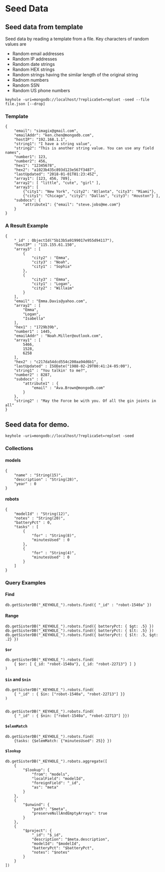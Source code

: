 # Seed Data
## Seed data from template
Seed data by reading a template from a file.  Key characters of random values are

- Random email addresses
- Random IP addresses
- Random date strings
- Random HEX strings
- Random strings having the similar length of the original string
- Radnom numbers
- Random SSN
- Random US phone numbers

```
keyhole -uri=mongodb://localhost/?replicaSet=replset -seed --file file.json [--drop]
```


### Template
```
{
	"email": "simagix@gmail.com",
	"emailAddr": "ken.chen@mongodb.com",
	"hostIP": "192.168.1.1",
	"string1": "I have a string value",
	"string2": "This is another string value. You can use any field names",
	"number1": 123,
	"number2": 456,
	"hex1": "12345678",
	"hex2": "a1023b435c893d123e567f3487",
	"lastUpdated": "2018-01-01T01:23:45Z",
	"array1": [123, 456, 789],
	"array2": [ "little", "cute", "girl" ],
	"array3": [
		{"city1": "New York", "city2": "Atlanta", "city3": "Miami"},
		{"city1": "Chicago", "city2": "Dallas", "city3": "Houston"} ],
	"subdocs": {
		"attribute1": {"email": "steve.jobs@me.com"}
	}
}
```

### A Result Example
```
{
	"_id" : ObjectId("5b13b5a9199017e955d94117"),
	"hostIP" : "115.155.61.150",
	"array3" : [
		{
			"city2" : "Emma",
			"city3" : "Noah",
			"city1" : "Sophia"
		},
		{
			"city3" : "Emma",
			"city1" : "Logan",
			"city2" : "Willaim"
		}
	],
	"email" : "Emma.Davis@yahoo.com",
	"array2" : [
		"Emma",
		"Logan",
		"Isabella"
	],
	"hex1" : "1729b39b",
	"number1" : 1445,
	"emailAddr" : "Noah.Miller@outlook.com",
	"array1" : [
		5466,
		1528,
		6258
	],
	"hex2" : "c217da54dcd554c200aa94d6b1",
	"lastUpdated" : ISODate("1988-02-29T00:41:24-05:00"),
	"string1" : "You talkin' to me?",
	"number2" : 8287,
	"subdocs" : {
		"attribute1" : {
			"email" : "Ava.Brown@mongodb.com"
		}
	},
	"string2" : "May the Force be with you. Of all the gin joints in all"
}
```

## Seed data for demo.

```
keyhole -uri=mongodb://localhost/?replicaSet=replset -seed
```

### Collections
#### models

```
{
    "name" : "String(15)",
	"description" : "String(28)",
	"year" : 0
}
```

#### robots

```
{
	"modelId" : "String(12)",
	"notes" : "String(20)",
	"batteryPct" : 0,
	"tasks" : [
		{
			"for" : "String(8)",
			"minutesUsed" : 0
		},
		{
			"for" : "String(4)",
			"minutesUsed" : 0
		}
	]
}
```

### Query Examples
#### Find
```
db.getSisterDB("_KEYHOLE_").robots.find({ "_id" : "robot-1540a" })
```

#### Range
```
db.getSisterDB("_KEYHOLE_").robots.find({ batteryPct: { $gt: .5} })
db.getSisterDB("_KEYHOLE_").robots.find({ batteryPct: { $lt: .5} })
db.getSisterDB("_KEYHOLE_").robots.find({ batteryPct: { $lt: .5, $gt: .2} })
```

#### `$or`
```
db.getSisterDB("_KEYHOLE_").robots.find(
    { $or: [ {_id: "robot-1540a"}, {_id: "robot-22713"} ] }
)
```

#### `$in` and `$nin`
```
db.getSisterDB("_KEYHOLE_").robots.find(
    { "_id" : { $in: ["robot-1540a", "robot-22713"] }}
)
    

db.getSisterDB("_KEYHOLE_").robots.find(
    { "_id" : { $nin: ["robot-1540a", "robot-22713"] }})
```

#### `$elemMatch`
```
db.getSisterDB("_KEYHOLE_").robots.find(
    {tasks: {$elemMatch: {"minutesUsed": 25}} })
```

#### `$lookup`
```
db.getSisterDB("_KEYHOLE_").robots.aggregate([
    {
        "$lookup": {
            "from": "models",
            "localField": "modelId",
            "foreignField": "_id",
            "as": "meta"
        }
    },
    {
        "$unwind": {
            "path": "$meta",
            "preserveNullAndEmptyArrays": true
        }
    },
    {
        "$project": {
            "_id": "$_id",
            "description": "$meta.description",
            "modelId": "$modelId",
            "batteryPct": "$batteryPct",
            "notes": "$notes"
        }
    }
])
```
